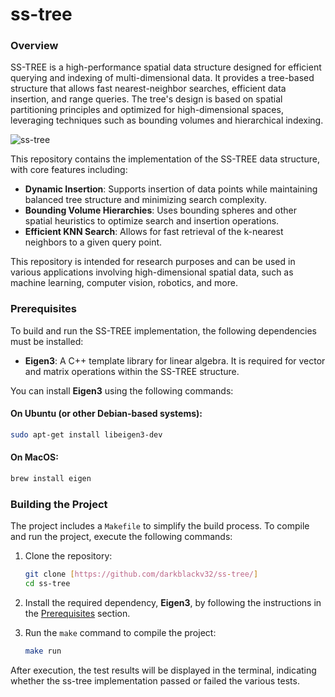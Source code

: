 # ss-tree

### Overview

SS-TREE is a high-performance spatial data structure designed for efficient querying and indexing of multi-dimensional data. It provides a tree-based structure that allows fast nearest-neighbor searches, efficient data insertion, and range queries. The tree's design is based on spatial partitioning principles and optimized for high-dimensional spaces, leveraging techniques such as bounding volumes and hierarchical indexing.

![ss-tree](https://github.com/user-attachments/assets/16afeb5e-aa97-487d-8c3f-1986b998fa6e)


This repository contains the implementation of the SS-TREE data structure, with core features including:

- **Dynamic Insertion**: Supports insertion of data points while maintaining balanced tree structure and minimizing search complexity.
- **Bounding Volume Hierarchies**: Uses bounding spheres and other spatial heuristics to optimize search and insertion operations.
- **Efficient KNN Search**: Allows for fast retrieval of the k-nearest neighbors to a given query point.

This repository is intended for research purposes and can be used in various applications involving high-dimensional spatial data, such as machine learning, computer vision, robotics, and more.

### Prerequisites

To build and run the SS-TREE implementation, the following dependencies must be installed:

- **Eigen3**: A C++ template library for linear algebra. It is required for vector and matrix operations within the SS-TREE structure.

You can install **Eigen3** using the following commands:

#### On Ubuntu (or other Debian-based systems):
```bash
sudo apt-get install libeigen3-dev
```
#### On MacOS:
```bash
brew install eigen
```
### Building the Project

The project includes a `Makefile` to simplify the build process. To compile and run the project, execute the following commands:

1. Clone the repository:
    ```bash
    git clone [https://github.com/darkblackv32/ss-tree/]
    cd ss-tree
    ```

2. Install the required dependency, **Eigen3**, by following the instructions in the [Prerequisites](#prerequisites) section.

3. Run the `make` command to compile the project:
    ```bash
    make run
    ```
        
After execution, the test results will be displayed in the terminal, indicating whether the ss-tree implementation passed or failed the various tests.
